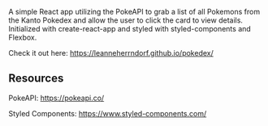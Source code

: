 A simple React app utilizing the PokeAPI to grab a list of all Pokemons from the Kanto Pokedex and allow the user to click the card to view details. Initialized with create-react-app and styled with styled-components and Flexbox.

Check it out here: <https://leanneherrndorf.github.io/pokedex/>

## Resources

PokeAPI: <https://pokeapi.co/>

Styled Components: <https://www.styled-components.com/>
